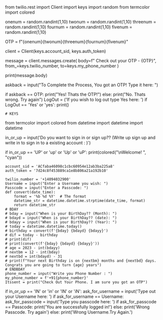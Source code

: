 from twilio.rest import Client
import keys
import random
from termcolor import colored


onenum = random.randint(1,10)
twonum = random.randint(1,10)
threenum = random.randint(1,10)
fournum = random.randint(1,10)
fivenum = random.randint(1,10)

OTP = f"{onenum}{twonum}{threenum}{fournum}{fivenum}"

client = Client(keys.account_sid, keys.auth_token)

message = client.messages.create(
    body=f" Check out your OTP - {OTP}",
    from_=keys.twilio_number,
    to=keys.my_phone_number
)

print(message.body)

askback = input("To Complete the Process, You got an OTP! Type it here: ")

if askback == OTP:
    print("Yes! Thats the OTP!")
else:
    print("No. Thats wrong. Try again")
LogOut = ('If you wish to log out type Yes here: ')
if LogOut == 'Yes' or 'yes':
    print()


    
    
    # KEYS
from termcolor import colored
from datetime import datetime
import datetime

in_or_up = input('Do you want to sign in or sign up?? (Write up sign up and write in to sign in to a existing account : )')

if in_or_up == 'UP' or 'up' or 'Up' or 'uP':
    print(colored("\nWelcome! ", "cyan"))

    account_sid = 'ACfaba46098c1cbc60954e12ab3ba225a8'
    auth_token = '7d24c8f453889ca1e8b806a21a192b10'

    twilio_number = '+14094032900'
    Username = input("Enter a Username you wish: ")
    Passcode = input("Enter a Passcode: ")
    def convert(date_time):
        format = '%b %d %Y'  # The format
        datetime_str = datetime.datetime.strptime(date_time, format)
        return datetime_str
    # BDAY
    # bday = input("When is your BirthDay?? (Month): ")
    # bdayd = input("When is your BirthDay?? (date): ")
    # bdayy = input("When is your BirthDay?? (Year): ")
    # today = datetime.datetime.today()
    # birthday = convert(f'{bday} {bdayd} {bdayy}')
    # dif = today - birthday
    # print(dif)
    # print(convert(f'{bday} {bdayd} {bdayy}'))
    # age = 2023 - int(bdayy)
    # nextbm = 12 - int(bday)
    # nextbd = int(bdayd) - 31
    # print(f"Your next Birthday is on {nextbm} months and {nextbd} days. Congrats you are going to turn {age} years")
    # ENDBDAY
    phone_number = input("Write you Phone Number : ")
    my_phone_number = f'+91{phone_number}'
    Itssent = print("Check Out Your Phone. I am sure you got an OTP")
if in_or_up == 'IN' or 'in' or 'IN' or 'iN':
    ask_for_username = input('Type out your Username here: ')
    if ask_for_username == Username:
        ask_for_passcode = input('Type you passcode here: ')
        if ask_for_passcode == Passcode:
            print('You are successfully logged in!')
        else:
            print('Wrong Passcode. Try again')
    else:
        print('Wrong Username.Try Again.')




